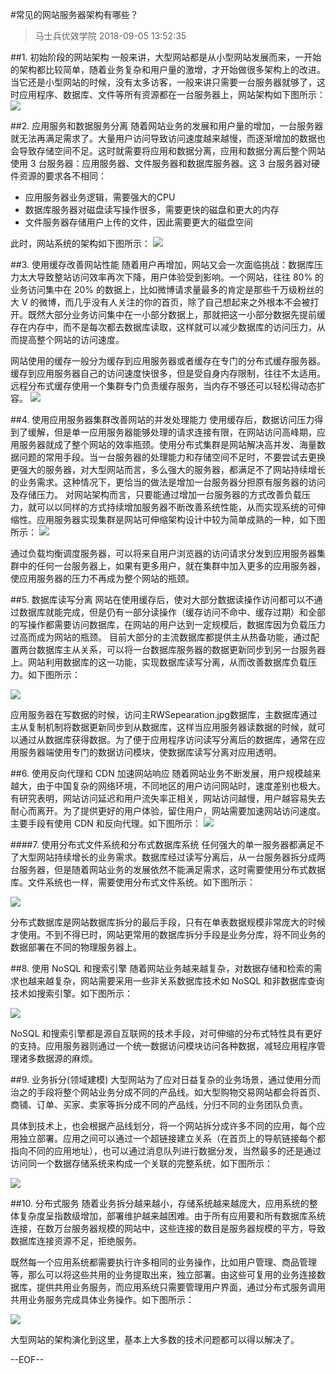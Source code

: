 #常见的网站服务器架构有哪些？
>马士兵优效学院 2018-09-05 13:52:35

##1. 初始阶段的网站架构
一般来讲，大型网站都是从小型网站发展而来，一开始的架构都比较简单，随着业务复杂和用户量的激增，才开始做很多架构上的改进。当它还是小型网站的时候，没有太多访客，一般来讲只需要一台服务器就够了，这时应用程序、数据库、文件等所有资源都在一台服务器上，网站架构如下图所示：
![](img/init.jpg)  

##2. 应用服务和数据服务分离
随着网站业务的发展和用户量的增加，一台服务器就无法再满足需求了。大量用户访问导致访问速度越来越慢，而逐渐增加的数据也会导致存储空间不足。这时就需要将应用和数据分离，应用和数据分离后整个网站使用 3 台服务器：应用服务器、文件服务器和数据库服务器。这 3 台服务器对硬件资源的要求各不相同：

- 应用服务器业务逻辑，需要强大的CPU
- 数据库服务器对磁盘读写操作很多，需要更快的磁盘和更大的内存
- 文件服务器存储用户上传的文件，因此需要更大的磁盘空间

此时，网站系统的架构如下图所示：
![](img/DBSeperate.jpg)  

##3. 使用缓存改善网站性能
随着用户再增加，网站又会一次面临挑战：数据库压力太大导致整站访问效率再次下降，用户体验受到影响。一个网站，往往 80% 的业务访问集中在 20% 的数据上，比如微博请求量最多的肯定是那些千万级粉丝的大 V 的微博，而几乎没有人关注的你的首页，除了自己想起来之外根本不会被打开。既然大部分业务访问集中在一小部分数据上，那就把这一小部分数据先提前缓存在内存中，而不是每次都去数据库读取，这样就可以减少数据库的访问压力，从而提高整个网站的访问速度。

网站使用的缓存一般分为缓存到应用服务器或者缓存在专门的分布式缓存服务器。缓存到应用服务器自己的访问速度快很多，但是受自身内存限制，往往不太适用。远程分布式缓存使用一个集群专门负责缓存服务，当内存不够还可以轻松得动态扩容。
![](img/DistributeCache.jpg)  

##4. 使用应用服务器集群改善网站的并发处理能力
使用缓存后，数据访问压力得到了缓解，但是单一应用服务器能够处理的请求连接有限，在网站访问高峰期，应用服务器就成了整个网站的效率瓶颈。使用分布式集群是网站解决高并发、海量数据问题的常用手段。当一台服务器的处理能力和存储空间不足时，不要尝试去更换更强大的服务器，对大型网站而言，多么强大的服务器，都满足不了网站持续增长的业务需求。这种情况下，更恰当的做法是增加一台服务器分担原有服务器的访问及存储压力。 对网站架构而言，只要能通过增加一台服务器的方式改善负载压力，就可以以同样的方式持续增加服务器不断改善系统性能，从而实现系统的可伸缩性。应用服务器实现集群是网站可伸缩架构设计中较为简单成熟的一种，如下图所示：
![](img/LB.jpg)  

通过负载均衡调度服务器，可以将来自用户浏览器的访问请求分发到应用服务器集群中的任何一台服务器上，如果有更多用户，就在集群中加入更多的应用服务器，使应用服务器的压力不再成为整个网站的瓶颈。

##5. 数据库读写分离
网站在使用缓存后，使对大部分数据读操作访问都可以不通过数据库就能完成，但是仍有一部分读操作（缓存访问不命中、缓存过期）和全部的写操作都需要访问数据库，在网站的用户达到一定规模后，数据库因为负载压力过高而成为网站的瓶颈。 目前大部分的主流数据库都提供主从热备功能，通过配置两台数据库主从关系，可以将一台数据库服务器的数据更新同步到另一台服务器上。网站利用数据库的这一功能，实现数据库读写分离，从而改善数据库负载压力。如下图所示：

![](img/RWSeparation.jpg)  

应用服务器在写数据的时候，访问主RWSepearation.jpg数据库，主数据库通过主从复制机制将数据更新同步到从数据库，这样当应用服务器读数据的时候，就可以通过从数据库获得数据。为了便于应用程序访问读写分离后的数据库，通常在应用服务器端使用专门的数据访问模块，使数据库读写分离对应用透明。

##6. 使用反向代理和 CDN 加速网站响应
随着网站业务不断发展，用户规模越来越大，由于中国复杂的网络环境，不同地区的用户访问网站时，速度差别也极大。有研究表明，网站访问延迟和用户流失率正相关，网站访问越慢，用户越容易失去耐心而离开。为了提供更好的用户体验，留住用户，网站需要加速网站访问速度。主要手段有使用 CDN 和反向代理。如下图所示：
![](img/CDN.jpg)  

####7. 使用分布式文件系统和分布式数据库系统
任何强大的单一服务器都满足不了大型网站持续增长的业务需求。数据库经过读写分离后，从一台服务器拆分成两台服务器，但是随着网站业务的发展依然不能满足需求，这时需要使用分布式数据库。文件系统也一样，需要使用分布式文件系统。如下图所示：  

![](img/DistributeSystemAndDB.jpg)  

分布式数据库是网站数据库拆分的最后手段，只有在单表数据规模非常庞大的时候才使用。不到不得已时，网站更常用的数据库拆分手段是业务分库，将不同业务的数据部署在不同的物理服务器上。

##8. 使用 NoSQL 和搜索引擎
随着网站业务越来越复杂，对数据存储和检索的需求也越来越复杂，网站需要采用一些非关系数据库技术如 NoSQL 和非数据库查询技术如搜索引擎。如下图所示：

![](img/NoSQLSearchEngine.jpg)  

NoSQL 和搜索引擎都是源自互联网的技术手段，对可伸缩的分布式特性具有更好的支持。应用服务器则通过一个统一数据访问模块访问各种数据，减轻应用程序管理诸多数据源的麻烦。

##9. 业务拆分(领域建模)
大型网站为了应对日益复杂的业务场景，通过使用分而治之的手段将整个网站业务分成不同的产品线。如大型购物交易网站都会将首页、商铺、订单、买家、卖家等拆分成不同的产品线，分归不同的业务团队负责。

具体到技术上，也会根据产品线划分，将一个网站拆分成许多不同的应用，每个应用独立部署。应用之间可以通过一个超链接建立关系（在首页上的导航链接每个都指向不同的应用地址），也可以通过消息队列进行数据分发，当然最多的还是通过访问同一个数据存储系统来构成一个关联的完整系统，如下图所示：

![](img/DomainModeling.jpg)  

##10. 分布式服务
随着业务拆分越来越小，存储系统越来越庞大，应用系统的整体复杂度呈指数级增加，部署维护越来越困难。由于所有应用要和所有数据库系统连接，在数万台服务器规模的网站中，这些连接的数目是服务器规模的平方，导致数据库连接资源不足，拒绝服务。

既然每一个应用系统都需要执行许多相同的业务操作，比如用户管理、商品管理等，那么可以将这些共用的业务提取出来，独立部署。由这些可复用的业务连接数据库，提供共用业务服务，而应用系统只需要管理用户界面，通过分布式服务调用共用业务服务完成具体业务操作。如下图所示：  

![](img/Microservice.jpg)  

大型网站的架构演化到这里，基本上大多数的技术问题都可以得以解决了。

--EOF--
